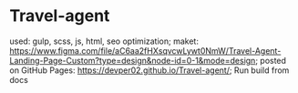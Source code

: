 # Travel-agent
used: gulp, scss, js, html, seo optimization;
maket: https://www.figma.com/file/aC6aa2fHXsqvcwLywt0NmW/Travel-Agent-Landing-Page-Custom?type=design&node-id=0-1&mode=design;
posted on GitHub Pages: https://devper02.github.io/Travel-agent/;
Run build from docs
